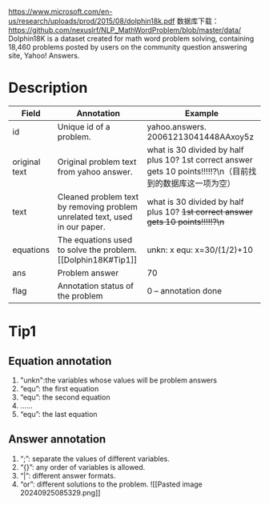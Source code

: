 https://www.microsoft.com/en-us/research/uploads/prod/2015/08/dolphin18k.pdf
数据库下载：
https://github.com/nexuslrf/NLP_MathWordProblem/blob/master/data/
Dolphin18K is a dataset created for math word problem solving, containing 18,460 problems posted by users on the community question answering site, Yahoo! Answers.

# Description
| Field         | Annotation                                                                  | Example                                                                                      |
| ------------- | --------------------------------------------------------------------------- | -------------------------------------------------------------------------------------------- |
| id            | Unique id of a problem.                                                     | yahoo.answers. 20061213041448AAxoy5z                                                         |
| original text | Original problem text from yahoo answer.                                    | what is 30 divided by half plus 10? 1st correct answer gets 10 points!!!!!?\n（目前找到的数据库这一项为空） |
| text          | Cleaned problem text by removing problem unrelated text, used in our paper. | what is 30 divided by half plus 10? ~~1st correct answer gets 10 points!!!!!?\n~~            |
| equations     | The equations used to solve the problem.[[Dolphin18K#Tip1]]                 | unkn: x equ: x=30/(1/2)+10                                                                   |
| ans           | Problem answer                                                              | 70                                                                                           |
| flag          | Annotation status of the problem                                            | 0 – annotation done                                                                          |
# Tip1
## Equation annotation
1. "unkn":the variables whose values will be problem answers
2. “equ”: the first equation
3. “equ”: the second equation
4. ......
5. “equ”: the last equation

## Answer annotation
1. “;”: separate the values of different variables.
2. “{}”: any order of variables is allowed.
3. “|”: different answer formats.
4. “or”: different solutions to the problem.
![[Pasted image 20240925085329.png]]
